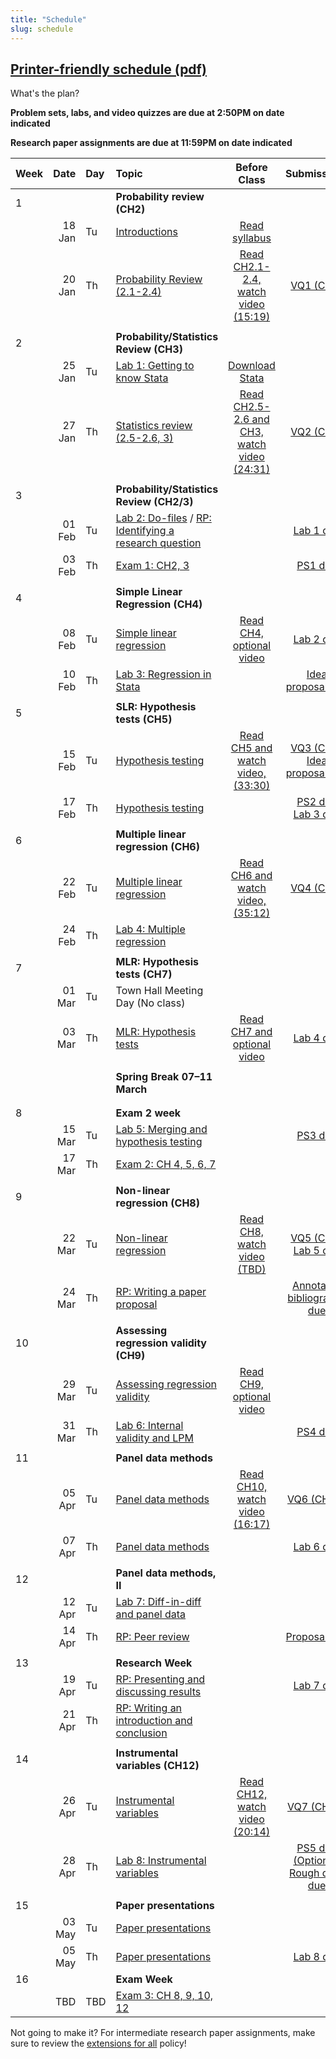 ```yaml
---
title: "Schedule"
slug: schedule
---
```


<!--{{< figure library="true" src="EC200layout.png" title="" >}}-->

##  [Printer-friendly schedule (pdf)](EC200_Schedule_F22.pdf)
What's the plan?
<!--

- [**Topic**](/content/) Linked topics take you to the content or lab for that day's session.
- [**Problem Sets**](/assignment/) (<i class="fas fa-pencil-alt"></i>): Link to problem sets. Usually due at the end of the week, so we can work through any questions in class.
- [**Lab**](/assignment/) (<i class="fas fa-laptop-code"></i>): Link to labs. Usually due Monday after we do the in-class lab demonstration.
- [**Research Paper**](/assignment/) (<i class="fas fa-dragon"></i>): Click to find info for the corresponding assignment
-->

**Problem sets, labs, and video quizzes are due at 2:50PM on date indicated**

**Research paper assignments are due at 11:59PM on date indicated**


|Week|Date| Day|Topic|Before Class| Submissions|
| :------------- | ----------: | :------------- | :------------- | :----------: | :-------------:|
|1 |||**Probability review (CH2)**   | | |
|  | 18 Jan | Tu | [Introductions](/syllabus/)  |[Read syllabus](/syllabus/)||
|  | 20 Jan | Th | [Probability Review (2.1-2.4)](/content/01-content) | [Read CH2.1-2.4, watch video (15:19)](/content/01-content) |  [<i class="fas fa-tv"></i> VQ1 (CH2)](https://bb.uvm.edu) |
| ||| | ||
|2 |||**Probability/Statistics Review (CH3)**  | ||
|  | 25 Jan | Tu | [Lab 1: Getting to know Stata](/assignment/01-lab) | [Download Stata](https://software.uvm.edu/) | |
|  | 27 Jan | Th | [Statistics review (2.5-2.6, 3)](/content/03-content)|[Read CH2.5-2.6 and CH3, watch video (24:31)](/content/03-content) | [<i class="fas fa-tv"></i> VQ2 (CH3)](https://bb.uvm.edu)   |
| ||| | ||
|3 |||**Probability/Statistics Review (CH2/3)**   | ||
|  | 01 Feb | Tu | [Lab 2: Do-files](/assignment/02-lab) / [<i class="fas fa-dragon"></i> RP: Identifying a research question](/assignment/rp-01)  || [<i class="fas fa-laptop-code"></i> Lab 1 due](/assignment/01-lab)|
|  | 03 Feb | Th | [Exam 1: CH2, 3](/content/03-statsquiz)| |[<i class="fas fa-pencil-alt"></i> PS1 due](/assignment/01-ps) |
| ||| | ||
| 4|||**Simple Linear Regression (CH4)**   | | |
|  | 08 Feb | Tu |[Simple linear regression](/content/04-content/) | [Read CH4, optional video](/content/04-content/)  |[<i class="fas fa-laptop-code"></i> Lab 2 due](/assignment/02-lab)|
|  | 10 Feb | Th | [Lab 3: Regression in Stata](/assignment/03-lab) |  |  [<i class="fas fa-dragon"></i> Idea proposal due](/assignment/rp-02-ideas)|
| ||| | ||
| 5|||**SLR: Hypothesis tests (CH5)**   | | |
|  | 15 Feb | Tu | [Hypothesis testing](/content/05-content)  | [Read CH5 and watch video, (33:30)](/content/05-content/) |  [<i class="fas fa-tv"></i> VQ3 (CH5)](https://bb.uvm.edu) <br>  [<i class="fas fa-dragon"></i> Idea proposal due](/assignment/rp-02-ideas) |
|  | 17 Feb | Th |[Hypothesis testing](/content/05-content) || [<i class="fas fa-pencil-alt"></i> PS2 due](/assignment/02-ps) <br> [<i class="fas fa-laptop-code"></i> Lab 3 due](/assignment/03-lab)|
| ||||  | |
| 6|||**Multiple linear regression (CH6)**   | | |
|  | 22 Feb | Tu | [Multiple linear regression](/content/06-content/) |[Read CH6 and watch video, (35:12)](/content/06-content/) | [<i class="fas fa-tv"></i> VQ4 (CH6)](https://bb.uvm.edu)|
|  | 24 Feb | Th| [Lab 4: Multiple regression](/assignment/04-lab) |  | |
| ||||  | |
| 7|||<i class="fas fa-exclamation"></i> **MLR: Hypothesis tests (CH7)**   | | |
|  | 01 Mar | Tu | Town Hall Meeting Day (No class) |||
|  | 03 Mar | Th | [MLR: Hypothesis tests](/content/07-content) |[Read CH7 and optional video](/content/07-content/) |[<i class="fas fa-laptop-code"></i> Lab 4 due](/assignment/04-lab)|
| ||||  | |
| |||**Spring Break 07–11 March**   | | |
| ||||||
| ||||  | |
| 8||| **Exam 2 week**   | | |
|  | 15 Mar | Tu | [Lab 5: Merging and hypothesis testing](/assignment/05-lab)  |  |[<i class="fas fa-pencil-alt"></i> PS3 due](/assignment/03-ps)|
|  | 17 Mar | Th |  [Exam 2: CH 4, 5, 6, 7](/content/11-exam1) |  ||
| ||||  ||
| 9|||**Non-linear regression (CH8)**   | | |
|  | 22 Mar | Tu | [Non-linear regression](/content/08-content) | [Read CH8, watch video (TBD)](/content/08-content/)  |[<i class="fas fa-tv"></i> VQ5 (CH8)](https://bb.uvm.edu) <br> [<i class="fas fa-laptop-code"></i> Lab 5 due](/assignment/05-lab)|
|  | 24 Mar | Th | [<i class="fas fa-dragon"></i> RP: Writing a paper proposal](/assignment/rp-04-proposal) |  | [<i class="fas fa-dragon"></i> Annotated bibliography due](/assignment/rp-03-annotated)|
| ||||  ||
| 10|||**Assessing regression validity (CH9)**   | | |
|  | 29 Mar | Tu |[Assessing regression validity](/content/09-content/)  |[Read CH9, optional video](/content/09-content/) | |
|  | 31 Mar | Th | [Lab 6: Internal validity and LPM](/assignment/06-lab) | |[<i class="fas fa-pencil-alt"></i> PS4 due](/assignment/04-ps)|
| ||||  | |
| 11|||**Panel data methods**   | | |
|  | 05 Apr | Tu | [Panel data methods](/content/10-content)  | [Read CH10, watch video (16:17)](/content/10-content/)  |[<i class="fas fa-tv"></i> VQ6 (CH10)](https://bb.uvm.edu)|
|  | 07 Apr | Th | [Panel data methods](/content/10-content)  |  |[<i class="fas fa-laptop-code"></i> Lab 6 due](/assignment/06-lab)|
| ||||  | |
|12 |||**Panel data methods, II**   | | |
|  | 12 Apr | Tu | [Lab 7: Diff-in-diff and panel data](/assignment/07-lab) | ||
|  | 14 Apr | Th | [RP: Peer review](/assignment/rp-05-referee) | |[<i class="fas fa-dragon"></i> Proposal due](/assignment/rp-04-proposal)|
| ||||  | |
|13 |||**Research Week**   | | |
|  | 19 Apr | Tu |  [RP: Presenting and discussing results](/content/11-content)|   |[<i class="fas fa-laptop-code"></i> Lab 7 due](/assignment/06-lab)|
|  | 21 Apr | Th | [RP: Writing an introduction and conclusion](/content/11-content)  |||
| ||||  | |
|14 |||**Instrumental variables (CH12)**   | | |
|| 26 Apr | Tu | [Instrumental variables](/content/12-content) |  [Read CH12, watch video (20:14)](/content/12-content)| [<i class="fas fa-tv"></i> VQ7 (CH12)](https://bb.uvm.edu)|
|  | 28 Apr | Th | [Lab 8: Instrumental variables](/assignment/08-lab) | |[<i class="fas fa-pencil-alt"></i> PS5 due](/assignment/05-ps) <br> [(Optional) Rough draft due](/assignment/rp-06-roughdraft)|
| ||||  | |
| 15|||**Paper presentations**   | | |
|  | 03 May | Tu | [Paper presentations](/assignment/rp-07-presentation)  |  | |
|  | 05 May | Th | [Paper presentations](/assignment/rp-07-presentation)  |  |[<i class="fas fa-laptop-code"></i>Lab 8 due](/assignment/08-lab) |
| 16|||**Exam Week**   | | |
|  | TBD | TBD | [Exam 3: CH 8, 9, 10, 12](/content/13-exam3)  |  | |


Not going to make it? For intermediate research paper assignments, make sure to review the [extensions for all](/syllabus/#deadlines-and-extensions) policy!
